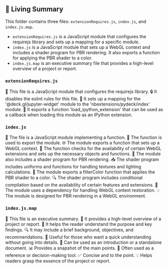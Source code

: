 

<!-- Living README Summary -->
## 🌳 Living Summary

This folder contains three files: `extensionRequires.js`, `index.js`, and `index.js.map`. 

- `extensionRequires.js` is a JavaScript module that configures the requirejs library and sets up a mapping for a specific module. 
- `index.js` is a JavaScript module that sets up a WebGL context and includes a shader program for PBR rendering. It also exports a function for applying the PBR shader to a color. 
- `index.js.map` is an executive summary file that provides a high-level overview of a project or report.


### `extensionRequires.js`

📝 This file is a JavaScript module that configures the requirejs library. 
🔒 It disables the eslint rules for this file. 
🔧 It sets up a mapping for the '@deck.gl/jupyter-widget' module to the 'nbextensions/pydeck/index' module. 
🔌 It exports a function 'load_ipython_extension' that can be used as a callback when loading this module as an IPython extension.


### `index.js`

📄 The file is a JavaScript module implementing a function.
🔧 The function is used to export the module.
🌐 The module exports a function that sets up a WebGL context.
🔌 The function checks for the availability of certain WebGL extensions and sets up the necessary objects and functions.
🎨 The module also includes a shader program for PBR rendering.
📥 The shader program includes uniforms and functions for handling textures and lighting calculations.
🔬 The module exports a filterColor function that applies the PBR shader to a color.
🔍 The shader program includes conditional compilation based on the availability of certain features and extensions.
🔄 The module uses a dependency for handling WebGL context restoration.
💡 The module is designed for PBR rendering in a WebGL environment.


### `index.js.map`

📄 This file is an executive summary.
📝 It provides a high-level overview of a project or report.
🧭 It helps the reader understand the purpose and key findings.
🔍 It may include a brief background, objectives, and recommendations.
👀 Useful for those who want a quick understanding without going into details.
📑 Can be used as an introduction or a standalone document.
📊 Provides a snapshot of the main points.
📝 Often used as a reference or decision-making tool.
✅ Concise and to the point.
💡 Helps readers grasp the essence of the project or report.

<!-- Living README Summary -->